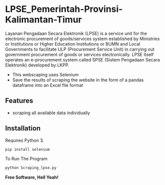 # LPSE_Pemerintah-Provinsi-Kalimantan-Timur

Layanan Pengadaan Secara Elektronik (LPSE) is a service unit for the electronic procurement of goods/services system established by Ministries or Institutions or Higher Education Institutions or BUMN and Local Governments to facilitate ULP (Procurement Service Unit) in carrying out government procurement of goods or services electronically. LPSE itself operates an e-procurement system called SPSE (Sistem Pengadaan Secara Elektronik) developed by LKPP.

- This webscaping uses Selenium
- Save the results of scraping the website in the form of a pandas dataframe into an Excel file format

## Features

- scraping all available data individually



## Installation

Requires Python 3.

```sh
pip install selenium
```

To Run The Program

```sh
python Scraping_lpse.py
```
**Free Software, Hell Yeah!**

